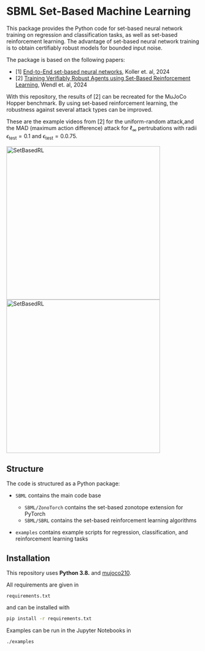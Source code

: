 # SBML Set-Based Machine Learning

This package provides the Python code for set-based neural network training on regression and classification tasks, as well as set-based reinforcement learning. 
The advantage of set-based neural network training is to obtain certifiably robust models for bounded input noise.

The package is based on the following papers:

- [1] [End-to-End set-based neural networks](https://arxiv.org/abs/2401.14961), Koller et. al, 2024
- [2] [Training Verifiably Robust Agents using Set-Based Reinforcement Learning](https://arxiv.org/abs/2408.09112), Wendl et. al, 2024

With this repository, the results of [2] can be recreated for the MuJoCo Hopper benchmark. 
By using set-based reinforcement learning, the robustness against several attack types can be improved. 

These are the example videos from [2] for the uniform-random attack,and the MAD (maximum action difference) attack for $\ell_\infty$ pertrubations with radii $\epsilon_\text{test}=0.1$ and $\epsilon_\text{test}=0.0.75$.

<img src="examples/Hopper/videosRand.gif" alt="SetBasedRL" style="height: 400px; margin-right: 10px;"> <img src="examples/Hopper/videosMad.gif" alt="SetBasedRL" style="height: 400px; margin-right: 10px;">

## Structure

The code is structured as a Python package:

- `SBML` contains the main code base
    - `SBML/ZonoTorch` contains the set-based zonotope extension for PyTorch
    - `SBML/SBRL` contains the set-based reinforcement learning algorithms

- `examples` contains example scripts for regression, classification, and reinforcement learning tasks

## Installation

This repository uses **Python 3.8.** and [mujoco210](https://github.com/google-deepmind/mujoco). 

All requirements are given in 
```
requirements.txt
```
and can be installed with
```bash
pip install -r requirements.txt
```
Examples can be run in the Jupyter Notebooks in
```
./examples
```
